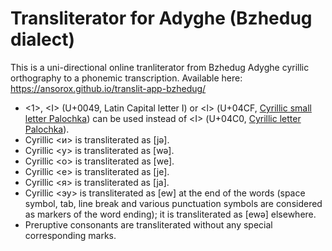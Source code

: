 # Transliterator for Adyghe (Bzhedug dialect)
This is a uni-directional online tranliterator from Bzhedug Adyghe cyrillic orthography to a phonemic transcription. 
Available here: https://ansorox.github.io/translit-app-bzhedug/

* <1>, \<I\> (U+0049, Latin Capital letter I) or <ӏ> (U+04CF, [ Cyrillic small letter Palochka](https://en.wikipedia.org/wiki/Palochka)) can be used instead of <Ӏ> (U+04C0, [Cyrillic letter Palochka](https://en.wikipedia.org/wiki/Palochka)).
* Cyrillic <и> is transliterated as [jə].
* Cyrillic <у> is transliterated as [wə].
* Cyrillic <о> is transliterated as [we].
* Cyrillic <е> is transliterated as [je].
* Cyrillic <я> is transliterated as [ja].
* Cyrillic <эу> is transliterated as [ew] at the end of the words (space symbol, tab, line break and various punctuation symbols are considered as markers of the word ending); it is transliterated as [ewə] elsewhere.
* Preruptive consonants are transliterated without any special corresponding marks.

